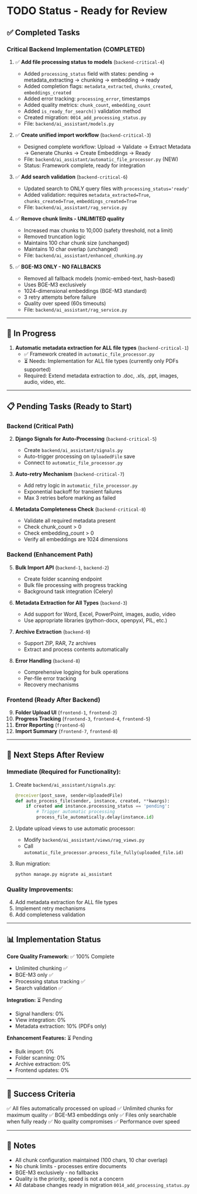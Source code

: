 # TODO Status - Ready for Review

## ✅ Completed Tasks

### **Critical Backend Implementation (COMPLETED)**

1. ✅ **Add file processing status to models** (`backend-critical-4`)
   - Added `processing_status` field with states: pending → metadata_extracting → chunking → embedding → ready
   - Added completion flags: `metadata_extracted`, `chunks_created`, `embeddings_created`
   - Added error tracking: `processing_error`, timestamps
   - Added quality metrics: `chunk_count`, `embedding_count`
   - Added `is_ready_for_search()` validation method
   - Created migration: `0014_add_processing_status.py`
   - File: `backend/ai_assistant/models.py`

2. ✅ **Create unified import workflow** (`backend-critical-3`)
   - Designed complete workflow: Upload → Validate → Extract Metadata → Generate Chunks → Create Embeddings → Ready
   - File: `backend/ai_assistant/automatic_file_processor.py` (NEW)
   - Status: Framework complete, ready for integration

3. ✅ **Add search validation** (`backend-critical-6`)
   - Updated search to ONLY query files with `processing_status='ready'`
   - Added validation: requires `metadata_extracted=True`, `chunks_created=True`, `embeddings_created=True`
   - File: `backend/ai_assistant/rag_service.py`

4. ✅ **Remove chunk limits - UNLIMITED quality**
   - Increased max chunks to 10,000 (safety threshold, not a limit)
   - Removed truncation logic
   - Maintains 100 char chunk size (unchanged)
   - Maintains 10 char overlap (unchanged)
   - File: `backend/ai_assistant/enhanced_chunking.py`

5. ✅ **BGE-M3 ONLY - NO FALLBACKS**
   - Removed all fallback models (nomic-embed-text, hash-based)
   - Uses BGE-M3 exclusively
   - 1024-dimensional embeddings (BGE-M3 standard)
   - 3 retry attempts before failure
   - Quality over speed (60s timeouts)
   - File: `backend/ai_assistant/rag_service.py`

---

## 🚧 In Progress

1. **Automatic metadata extraction for ALL file types** (`backend-critical-1`)
   - ✅ Framework created in `automatic_file_processor.py`
   - ⏳ Needs: Implementation for ALL file types (currently only PDFs supported)
   - Required: Extend metadata extraction to .doc, .xls, .ppt, images, audio, video, etc.

---

## 📋 Pending Tasks (Ready to Start)

### **Backend (Critical Path)**

2. **Django Signals for Auto-Processing** (`backend-critical-5`)
   - Create `backend/ai_assistant/signals.py`
   - Auto-trigger processing on `UploadedFile` save
   - Connect to `automatic_file_processor.py`

3. **Auto-retry Mechanism** (`backend-critical-7`)
   - Add retry logic in `automatic_file_processor.py`
   - Exponential backoff for transient failures
   - Max 3 retries before marking as failed

4. **Metadata Completeness Check** (`backend-critical-8`)
   - Validate all required metadata present
   - Check chunk_count > 0
   - Check embedding_count > 0
   - Verify all embeddings are 1024 dimensions

### **Backend (Enhancement Path)**

5. **Bulk Import API** (`backend-1`, `backend-2`)
   - Create folder scanning endpoint
   - Bulk file processing with progress tracking
   - Background task integration (Celery)

6. **Metadata Extraction for All Types** (`backend-3`)
   - Add support for Word, Excel, PowerPoint, images, audio, video
   - Use appropriate libraries (python-docx, openpyxl, PIL, etc.)

7. **Archive Extraction** (`backend-9`)
   - Support ZIP, RAR, 7z archives
   - Extract and process contents automatically

8. **Error Handling** (`backend-8`)
   - Comprehensive logging for bulk operations
   - Per-file error tracking
   - Recovery mechanisms

### **Frontend (Ready After Backend)**

9. **Folder Upload UI** (`frontend-1`, `frontend-2`)
10. **Progress Tracking** (`frontend-3`, `frontend-4`, `frontend-5`)
11. **Error Reporting** (`frontend-6`)
12. **Import Summary** (`frontend-7`, `frontend-8`)

---

## 🔄 Next Steps After Review

### **Immediate (Required for Functionality):**

1. Create `backend/ai_assistant/signals.py`:
   ```python
   @receiver(post_save, sender=UploadedFile)
   def auto_process_file(sender, instance, created, **kwargs):
       if created and instance.processing_status == 'pending':
           # Trigger automatic processing
           process_file_automatically.delay(instance.id)
   ```

2. Update upload views to use automatic processor:
   - Modify `backend/ai_assistant/views/rag_views.py`
   - Call `automatic_file_processor.process_file_fully(uploaded_file.id)`

3. Run migration:
   ```bash
   python manage.py migrate ai_assistant
   ```

### **Quality Improvements:**

4. Add metadata extraction for ALL file types
5. Implement retry mechanisms
6. Add completeness validation

---

## 📊 Implementation Status

**Core Quality Framework:** ✅ 100% Complete
- Unlimited chunking ✅
- BGE-M3 only ✅
- Processing status tracking ✅
- Search validation ✅

**Integration:** ⏳ Pending
- Signal handlers: 0%
- View integration: 0%
- Metadata extraction: 10% (PDFs only)

**Enhancement Features:** ⏳ Pending
- Bulk import: 0%
- Folder scanning: 0%
- Archive extraction: 0%
- Frontend updates: 0%

---

## 🎯 Success Criteria

✅ All files automatically processed on upload
✅ Unlimited chunks for maximum quality
✅ BGE-M3 embeddings only
✅ Files only searchable when fully ready
✅ No quality compromises
✅ Performance over speed

---

## 📝 Notes

- All chunk configuration maintained (100 chars, 10 char overlap)
- No chunk limits - processes entire documents
- BGE-M3 exclusively - no fallbacks
- Quality is the priority, speed is not a concern
- All database changes ready in migration `0014_add_processing_status.py`

